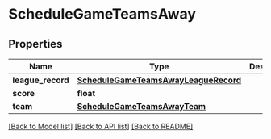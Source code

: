 # ScheduleGameTeamsAway

## Properties
Name | Type | Description | Notes
------------ | ------------- | ------------- | -------------
**league_record** | [**ScheduleGameTeamsAwayLeagueRecord**](ScheduleGameTeamsAwayLeagueRecord.md) |  | [optional] 
**score** | **float** |  | [optional] 
**team** | [**ScheduleGameTeamsAwayTeam**](ScheduleGameTeamsAwayTeam.md) |  | [optional] 

[[Back to Model list]](../README.md#documentation-for-models) [[Back to API list]](../README.md#documentation-for-api-endpoints) [[Back to README]](../README.md)


